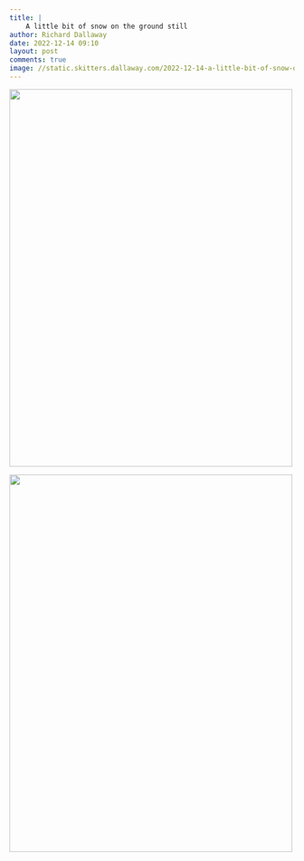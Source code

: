 ```yaml
---
title: |
    A little bit of snow on the ground still
author: Richard Dallaway
date: 2022-12-14 09:10
layout: post
comments: true
image: //static.skitters.dallaway.com/2022-12-14-a-little-bit-of-snow-on-the-ground-still-fullsize-0.jpeg
---
```


<a href="//static.skitters.dallaway.com/2022-12-14-a-little-bit-of-snow-on-the-ground-still-fullsize-0.jpeg"><img src="//static.skitters.dallaway.com/2022-12-14-a-little-bit-of-snow-on-the-ground-still-thumb-0.jpeg" width="500" height="667"></a>

<a href="//static.skitters.dallaway.com/2022-12-14-a-little-bit-of-snow-on-the-ground-still-fullsize-1.jpeg"><img src="//static.skitters.dallaway.com/2022-12-14-a-little-bit-of-snow-on-the-ground-still-thumb-1.jpeg" width="500" height="667"></a>



